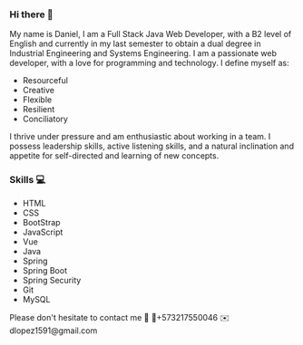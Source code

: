 ### Hi there 👋
My name is Daniel, I am a Full Stack Java Web Developer, with a B2 level of English and currently in my last semester to obtain a dual degree in Industrial Engineering and Systems Engineering. 
I am a passionate web developer, with a love for programming and technology. I define myself as: 
<ul>
  <li>Resourceful</li>
  <li>Creative</li>
  <li>Flexible</li>
  <li>Resilient</li>
  <li>Conciliatory</li>
</ul>


I thrive under pressure and am enthusiastic about working in a team. I possess leadership skills, active listening skills, and a natural inclination and appetite for self-directed and learning of new concepts.

### Skills 💻
<ul>
  <li>HTML</li>
  <li>CSS</li>
  <li>BootStrap</li>
  <li>JavaScript</li>
  <li>Vue</li>
  <li>Java</li>
  <li>Spring</li>
  <li>Spring Boot</li>
  <li>Spring Security</li>
  <li>Git</li>
  <li>MySQL</li>
</ul>
Please don't hesitate to contact me 🍵
📱+573217550046
✉️dlopez1591@gmail.com
